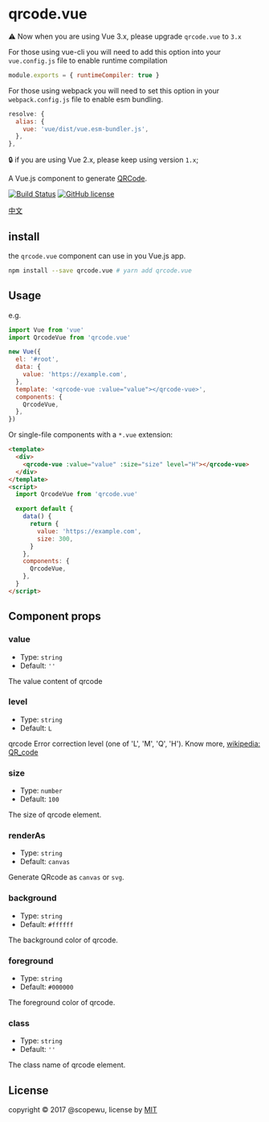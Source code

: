 # qrcode.vue

⚠️ Now when you are using Vue 3.x, please upgrade `qrcode.vue` to `3.x`

For those using vue-cli you will need to add this option into your `vue.config.js` file to enable runtime compilation

```javascript
module.exports = { runtimeCompiler: true }
```

For those using webpack you will need to set this option in your `webpack.config.js` file to enable esm bundling.

```javascript
resolve: {
  alias: {
    vue: 'vue/dist/vue.esm-bundler.js',
  },
},
```

🔒 if you are using Vue 2.x, please keep using version `1.x`;

A Vue.js component to generate [QRCode](https://en.wikipedia.org/wiki/QR_code).

[![Build Status](https://travis-ci.org/scopewu/qrcode.vue.svg?branch=master)](https://travis-ci.org/scopewu/qrcode.vue)
[![GitHub license](https://img.shields.io/badge/license-MIT-blue.svg)](https://github.com/scopewu/qrcode.vue/blob/master/LICENSE)

[中文](./README-zh_cn.md)

## install

the `qrcode.vue` component can use in you Vue.js app.

```bash
npm install --save qrcode.vue # yarn add qrcode.vue
```

## Usage

e.g.

```javascript
import Vue from 'vue'
import QrcodeVue from 'qrcode.vue'

new Vue({
  el: '#root',
  data: {
    value: 'https://example.com',
  },
  template: '<qrcode-vue :value="value"></qrcode-vue>',
  components: {
    QrcodeVue,
  },
})
```

Or single-file components with a `*.vue` extension:

```html
<template>
  <div>
    <qrcode-vue :value="value" :size="size" level="H"></qrcode-vue>
  </div>
</template>
<script>
  import QrcodeVue from 'qrcode.vue'

  export default {
    data() {
      return {
        value: 'https://example.com',
        size: 300,
      }
    },
    components: {
      QrcodeVue,
    },
  }
</script>
```

## Component props

### value

- Type: `string`
- Default: `''`

The value content of qrcode

### level

- Type: `string`
- Default: `L`

qrcode Error correction level (one of 'L', 'M', 'Q', 'H'). Know more, [wikipedia: QR_code](https://en.wikipedia.org/wiki/QR_code#Error_correction)

### size

- Type: `number`
- Default: `100`

The size of qrcode element.

### renderAs

- Type: `string`
- Default: `canvas`

Generate QRcode as `canvas` or `svg`.

### background

- Type: `string`
- Default: `#ffffff`

The background color of qrcode.

### foreground

- Type: `string`
- Default: `#000000`

The foreground color of qrcode.

### class

- Type: `string`
- Default: `''`

The class name of qrcode element.

## License

copyright &copy; 2017 @scopewu, license by [MIT](https://github.com/scopewu/qrcode.vue/blob/master/LICENSE)
